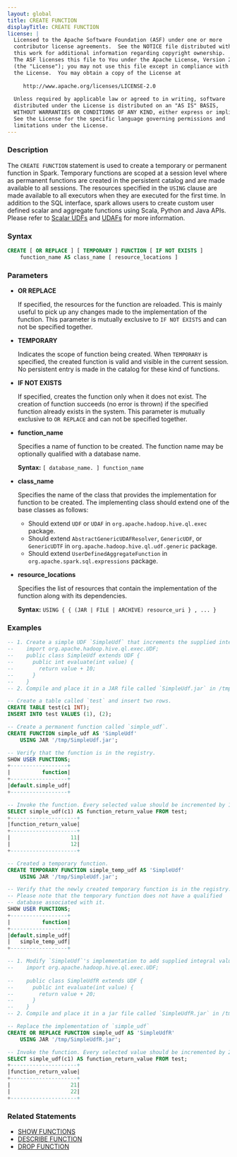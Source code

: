 ```yaml
---
layout: global
title: CREATE FUNCTION
displayTitle: CREATE FUNCTION
license: |
  Licensed to the Apache Software Foundation (ASF) under one or more
  contributor license agreements.  See the NOTICE file distributed with
  this work for additional information regarding copyright ownership.
  The ASF licenses this file to You under the Apache License, Version 2.0
  (the "License"); you may not use this file except in compliance with
  the License.  You may obtain a copy of the License at
 
     http://www.apache.org/licenses/LICENSE-2.0
 
  Unless required by applicable law or agreed to in writing, software
  distributed under the License is distributed on an "AS IS" BASIS,
  WITHOUT WARRANTIES OR CONDITIONS OF ANY KIND, either express or implied.
  See the License for the specific language governing permissions and
  limitations under the License.
---
```


### Description

The `CREATE FUNCTION` statement is used to create a temporary or permanent function
in Spark. Temporary functions are scoped at a session level where as permanent
functions are created in the persistent catalog and are made available to
all sessions. The resources specified in the `USING` clause are made available
to all executors when they are executed for the first time. In addition to the
SQL interface, spark allows users to create custom user defined scalar and
aggregate functions using Scala, Python and Java APIs. Please refer to 
[Scalar UDFs](sql-ref-functions-udf-scalar.html) and
[UDAFs](sql-ref-functions-udf-aggregate.html) for more information.

### Syntax

```sql
CREATE [ OR REPLACE ] [ TEMPORARY ] FUNCTION [ IF NOT EXISTS ]
    function_name AS class_name [ resource_locations ]
```

### Parameters

* **OR REPLACE**

    If specified, the resources for the function are reloaded. This is mainly useful
    to pick up any changes made to the implementation of the function. This
    parameter is mutually exclusive to `IF NOT EXISTS` and can not
    be specified together.

* **TEMPORARY**

    Indicates the scope of function being created. When `TEMPORARY` is specified, the
    created function is valid and visible in the current session. No persistent
    entry is made in the catalog for these kind of functions.

* **IF NOT EXISTS**

    If specified, creates the function only when it does not exist. The creation
    of function succeeds (no error is thrown) if the specified function already
    exists in the system. This parameter is mutually exclusive to `OR REPLACE`
    and can not be specified together.

* **function_name**

    Specifies a name of function to be created. The function name may be optionally qualified with a database name.

    **Syntax:** `[ database_name. ] function_name`

* **class_name**

    Specifies the name of the class that provides the implementation for function to be created.
    The implementing class should extend one of the base classes as follows:

    * Should extend `UDF` or `UDAF` in `org.apache.hadoop.hive.ql.exec` package.
    * Should extend `AbstractGenericUDAFResolver`, `GenericUDF`, or
      `GenericUDTF` in `org.apache.hadoop.hive.ql.udf.generic` package.
    * Should extend `UserDefinedAggregateFunction` in `org.apache.spark.sql.expressions` package.

* **resource_locations**

    Specifies the list of resources that contain the implementation of the function
    along with its dependencies.

    **Syntax:** `USING { { (JAR | FILE | ARCHIVE) resource_uri } , ... }`

### Examples

```sql
-- 1. Create a simple UDF `SimpleUdf` that increments the supplied integral value by 10.
--    import org.apache.hadoop.hive.ql.exec.UDF;
--    public class SimpleUdf extends UDF {
--      public int evaluate(int value) {
--        return value + 10;
--      }
--    }
-- 2. Compile and place it in a JAR file called `SimpleUdf.jar` in /tmp.

-- Create a table called `test` and insert two rows.
CREATE TABLE test(c1 INT);
INSERT INTO test VALUES (1), (2);

-- Create a permanent function called `simple_udf`. 
CREATE FUNCTION simple_udf AS 'SimpleUdf'
    USING JAR '/tmp/SimpleUdf.jar';

-- Verify that the function is in the registry.
SHOW USER FUNCTIONS;
+------------------+
|          function|
+------------------+
|default.simple_udf|
+------------------+

-- Invoke the function. Every selected value should be incremented by 10.
SELECT simple_udf(c1) AS function_return_value FROM test;
+---------------------+
|function_return_value|
+---------------------+
|                   11|
|                   12|
+---------------------+

-- Created a temporary function.
CREATE TEMPORARY FUNCTION simple_temp_udf AS 'SimpleUdf' 
    USING JAR '/tmp/SimpleUdf.jar';

-- Verify that the newly created temporary function is in the registry.
-- Please note that the temporary function does not have a qualified
-- database associated with it.
SHOW USER FUNCTIONS;
+------------------+
|          function|
+------------------+
|default.simple_udf|
|   simple_temp_udf|
+------------------+

-- 1. Modify `SimpleUdf`'s implementation to add supplied integral value by 20.
--    import org.apache.hadoop.hive.ql.exec.UDF;
  
--    public class SimpleUdfR extends UDF {
--      public int evaluate(int value) {
--        return value + 20;
--      }
--    }
-- 2. Compile and place it in a jar file called `SimpleUdfR.jar` in /tmp.

-- Replace the implementation of `simple_udf`
CREATE OR REPLACE FUNCTION simple_udf AS 'SimpleUdfR'
    USING JAR '/tmp/SimpleUdfR.jar';

-- Invoke the function. Every selected value should be incremented by 20.
SELECT simple_udf(c1) AS function_return_value FROM test;
+---------------------+
|function_return_value|
+---------------------+
|                   21|
|                   22|
+---------------------+
```

### Related Statements

* [SHOW FUNCTIONS](sql-ref-syntax-aux-show-functions.html)
* [DESCRIBE FUNCTION](sql-ref-syntax-aux-describe-function.html)
* [DROP FUNCTION](sql-ref-syntax-ddl-drop-function.html)
